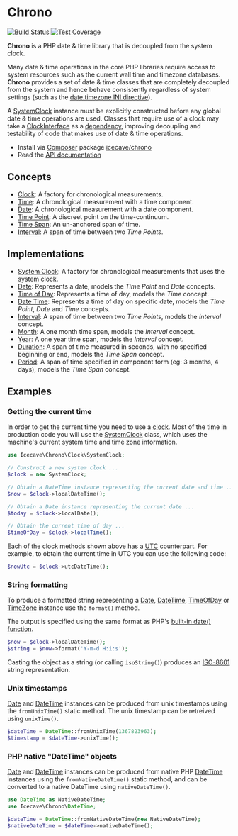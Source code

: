 # Chrono

[![Build Status]](http://travis-ci.org/IcecaveStudios/chrono)
[![Test Coverage]](http://icecavestudios.github.io/chrono/artifacts/tests/coverage)

**Chrono** is a PHP date & time library that is decoupled from the system clock.

Many date & time operations in the core PHP libraries require access to system resources such as the current wall time
and timezone databases. **Chrono** provides a set of date & time classes that are completely decoupled from the system
and hence behave consistently regardless of system settings (such as the
[date.timezone INI directive](http://www.php.net/manual/en/datetime.configuration.php#ini.date.timezone)).

A [SystemClock](lib/Icecave/Chrono/Clock/SystemClock.php) instance must be explicitly constructed before any global
date & time operations are used. Classes that require use of a clock may take a [ClockInterface](lib/Icecave/Chrono/Clock/ClockInterface.php)
as a [dependency](http://en.wikipedia.org/wiki/Dependency_injection), improving decoupling and testability of code that
makes use of date & time operations.

* Install via [Composer](http://getcomposer.org) package [icecave/chrono](https://packagist.org/packages/icecave/chrono)
* Read the [API documentation](http://icecavestudios.github.io/chrono/artifacts/documentation/api/)

## Concepts

* [Clock](lib/Icecave/Chrono/Clock/ClockInterface.php): A factory for chronological measurements.
* [Time](lib/Icecave/Chrono/TimeInterface.php): A chronological measurement with a time component.
* [Date](lib/Icecave/Chrono/DateInterface.php): A chronological measurement with a date component.
* [Time Point](lib/Icecave/Chrono/TimePointInterface.php): A discreet point on the time-continuum.
* [Time Span](lib/Icecave/Chrono/TimeSpan/TimeSpanInterface.php): An un-anchored span of time.
* [Interval](lib/Icecave/Chrono/Interval/IntervalInterface.php): A span of time between two *Time Points*.

## Implementations

* [System Clock](lib/Icecave/Chrono/Clock/SystemClock.php): A factory for chronological measurements that uses the system clock.
* [Date](lib/Icecave/Chrono/Date.php): Represents a date, models the *Time Point* and *Date* concepts.
* [Time of Day](lib/Icecave/Chrono/TimeOfDay.php): Represents a time of day, models the *Time* concept.
* [Date Time](lib/Icecave/Chrono/DateTime.php): Represents a time of day on specific date, models the *Time Point*, *Date* and *Time* concepts.
* [Interval](lib/Icecave/Chrono/Interval/Interval.php): A span of time between two *Time Points*, models the *Interval* concept.
* [Month](lib/Icecave/Chrono/Interval/Month.php): A one month time span, models the *Interval* concept.
* [Year](lib/Icecave/Chrono/Interval/Year.php): A one year time span, models the *Interval* concept.
* [Duration](lib/Icecave/Chrono/TimeSpan/Duration.php): A span of time measured in seconds, with no specified beginning or end, models the *Time Span* concept.
* [Period](lib/Icecave/Chrono/TimeSpan/Period.php): A span of time specified in component form (eg: 3 months, 4 days), models the *Time Span* concept.

## Examples

### Getting the current time

In order to get the current time you need to use a [clock](lib/Icecave/Chrono/Clock/ClockInterface.php).
Most of the time in production code you will use the [SystemClock](lib/Icecave/Chrono/Clock/SystemClock.php) class,
which uses the machine's current system time and time zone information.

```php
use Icecave\Chrono\Clock\SystemClock;

// Construct a new system clock ...
$clock = new SystemClock;

// Obtain a DateTime instance representing the current date and time ...
$now = $clock->localDateTime();

// Obtain a Date instance representing the current date ...
$today = $clock->localDate();

// Obtain the current time of day ...
$timeOfDay = $clock->localTime();
```

Each of the clock methods shown above has a [UTC](http://en.wikipedia.org/wiki/Coordinated_Universal_Time) counterpart.
For example, to obtain the current time in UTC you can use the following code:

```php
$nowUtc = $clock->utcDateTime();
```

### String formatting

To produce a formatted string representing a [Date](lib/Icecave/Chrono/Date.php), [DateTime](lib/Icecave/Chrono/DateTime.php),
[TimeOfDay](lib/Icecave/Chrono/TimeOfDay.php) or [TimeZone](lib/Icecave/Chrono/TimeZone.php) instance use the `format()` method.

The output is specified using the same format as PHP's [built-in date() function](http://php.net/manual/en/function.date.php).

```php
$now = $clock->localDateTime();
$string = $now->format('Y-m-d H:i:s');
```

Casting the object as a string (or calling `isoString()`) produces an [ISO-8601](http://en.wikipedia.org/wiki/ISO_8601) string representation.

### Unix timestamps

[Date](lib/Icecave/Chrono/Date.php) and [DateTime](lib/Icecave/Chrono/DateTime.php) instances can be produced from unix timestamps
using the `fromUnixTime()` static method. The unix timestamp can be retreived using `unixTime()`.

```php
$dateTime = DateTime::fromUnixTime(1367823963);
$timestamp = $dateTime->unixTime();
```

### PHP native "DateTime" objects

[Date](lib/Icecave/Chrono/Date.php) and [DateTime](lib/Icecave/Chrono/DateTime.php) instances can be produced from native PHP
[DateTime](http://php.net/manual/en/class.datetime.php) instances using the `fromNativeDateTime()` static method, and can be
converted to a native DateTime using `nativeDateTime()`.

```php
use DateTime as NativeDateTime;
use Icecave\Chrono\DateTime;

$dateTime = DateTime::fromNativeDateTime(new NativeDateTime);
$nativeDateTime = $dateTime->nativeDateTime();
```

<!-- references -->
[Build Status]: https://raw.github.com/IcecaveStudios/chrono/gh-pages/artifacts/images/icecave/regular/build-status.png
[Test Coverage]: https://raw.github.com/IcecaveStudios/chrono/gh-pages/artifacts/images/icecave/regular/coverage.png
